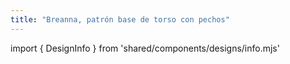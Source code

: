 ```yaml
---
title: "Breanna, patrón base de torso con pechos"
---
```


import { DesignInfo } from 'shared/components/designs/info.mjs'

<DesignInfo design='breanna' docs />

